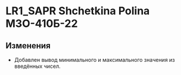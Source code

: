 # LR1_SAPR Shchetkina Polina М3О-410Б-22 

## Изменения
- Добавлен вывод минимального и максимального значения из введённых чисел.
